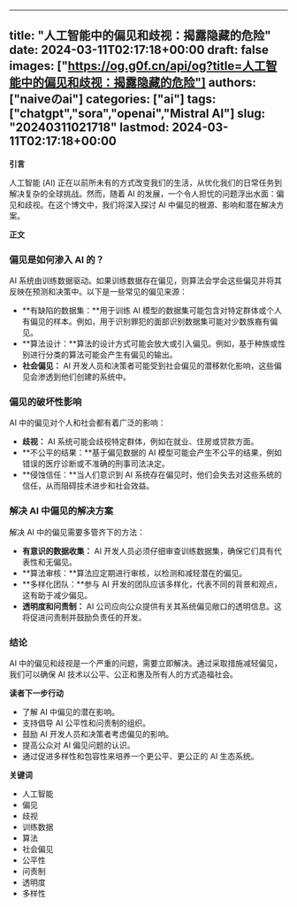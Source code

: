 
---
title: "人工智能中的偏见和歧视：揭露隐藏的危险"
date: 2024-03-11T02:17:18+00:00
draft: false
images: ["https://og.g0f.cn/api/og?title=人工智能中的偏见和歧视：揭露隐藏的危险"]
authors: ["naiveのai"]
categories: ["ai"]
tags: ["chatgpt","sora","openai","Mistral AI"]
slug: "20240311021718"
lastmod: 2024-03-11T02:17:18+00:00
---
**引言**

人工智能 (AI) 正在以前所未有的方式改变我们的生活，从优化我们的日常任务到解决复杂的全球挑战。然而，随着 AI 的发展，一个令人担忧的问题浮出水面：偏见和歧视。在这个博文中，我们将深入探讨 AI 中偏见的根源、影响和潜在解决方案。

**正文**

### 偏见是如何渗入 AI 的？

AI 系统由训练数据驱动。如果训练数据存在偏见，则算法会学会这些偏见并将其反映在预测和决策中。以下是一些常见的偏见来源：

* **有缺陷的数据集：**用于训练 AI 模型的数据集可能包含对特定群体或个人有偏见的样本。例如，用于识别罪犯的面部识别数据集可能对少数族裔有偏见。
* **算法设计：**算法的设计方式可能会放大或引入偏见。例如，基于种族或性别进行分类的算法可能会产生有偏见的输出。
* **社会偏见：** AI 开发人员和决策者可能受到社会偏见的潜移默化影响，这些偏见会渗透到他们创建的系统中。

### 偏见的破坏性影响

AI 中的偏见对个人和社会都有着广泛的影响：

* **歧视：** AI 系统可能会歧视特定群体，例如在就业、住房或贷款方面。
* **不公平的结果：**基于偏见数据的 AI 模型可能会产生不公平的结果，例如错误的医疗诊断或不准确的刑事司法决定。
* **侵蚀信任：**当人们意识到 AI 系统存在偏见时，他们会失去对这些系统的信任，从而阻碍技术进步和社会效益。

### 解决 AI 中偏见的解决方案

解决 AI 中的偏见需要多管齐下的方法：

* **有意识的数据收集：** AI 开发人员必须仔细审查训练数据集，确保它们具有代表性和无偏见。
* **算法审核：**算法应定期进行审核，以检测和减轻潜在的偏见。
* **多样化团队：**参与 AI 开发的团队应该多样化，代表不同的背景和观点，这有助于减少偏见。
* **透明度和问责制：** AI 公司应向公众提供有关其系统偏见敞口的透明信息。这将促进问责制并鼓励负责任的开发。

### 结论

AI 中的偏见和歧视是一个严重的问题，需要立即解决。通过采取措施减轻偏见，我们可以确保 AI 技术以公平、公正和惠及所有人的方式造福社会。

**读者下一步行动**

* 了解 AI 中偏见的潜在影响。
* 支持倡导 AI 公平性和问责制的组织。
* 鼓励 AI 开发人员和决策者考虑偏见的影响。
* 提高公众对 AI 偏见问题的认识。
* 通过促进多样性和包容性来培养一个更公平、更公正的 AI 生态系统。

**关键词**

* 人工智能
* 偏见
* 歧视
* 训练数据
* 算法
* 社会偏见
* 公平性
* 问责制
* 透明度
* 多样性